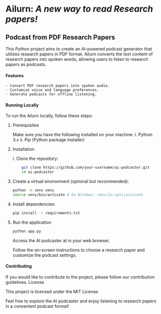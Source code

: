 # Ailurn: **_A new way to read Research papers!_**

## Podcast from PDF Research Papers

This Python project aims to create an AI-powered podcast generator that utilizes research papers in PDF format. Ailurn converts the text content of research papers into spoken words, allowing users to listen to research papers as podcasts.

#### Features

    - Convert PDF research papers into spoken audio.
    - Customize voice and language preferences.
    - Generate podcasts for offline listening.

#### Running Locally

To run the Ailurn locally, follow these steps:

1. Prerequisites

   Make sure you have the following installed on your machine:
   i. Python 3.x
   ii. Pip (Python package installer)

2. Installation

   i. Clone the repository:

   ```bash
       git clone https://github.com/your-username/ai-podcaster.git
       cd ai-podcaster
   ```

3. Create a virtual environment (optional but recommended):

   ```bash
   python -m venv venv
   source venv/bin/activate # On Windows: venv\Scripts\activate
   ```

4. Install dependencies:

   ```bash
   pip install -r requirements.txt
   ```

5. Run the application

   ```bash
   python app.py
   ```

   Access the AI podcaster at in your web browser.

   Follow the on-screen instructions to choose a research paper and customize the podcast settings.

#### Contributing

If you would like to contribute to the project, please follow our contribution guidelines.
License

This project is licensed under the MIT License.

Feel free to explore the AI podcaster and enjoy listening to research papers in a convenient podcast format!
